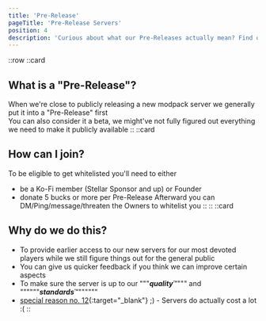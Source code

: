 ```yaml
---
title: 'Pre-Release'
pageTitle: 'Pre-Release Servers'
position: 4
description: 'Curious about what our Pre-Releases actually mean? Find out!'
---
```

::row
::card
## What is a "Pre-Release"?
When we're close to publicly releasing a new modpack server we generally put it into a "Pre-Release" first  
You can also consider it a beta, we might've not fully figured out everything we need to make it publicly available
::
::card
## How can I join?
To be eligible to get whitelisted you'll need to either
- be a Ko-Fi member (Stellar Sponsor and up) or Founder
- donate 5 bucks or more per Pre-Release
Afterward you can DM/Ping/message/threaten the Owners to whitelist you
::
::
::card
## Why do we do this?
- To provide earlier access to our new servers for our most devoted players while we still figure things out for the general public  
- You can give us quicker feedback if you think we can improve certain aspects  
- To make sure the server is up to our """**_quality_**™""" and """"""**_standards_**™""""""
- [special reason no. 12](https://www.youtube.com/watch?v=fJ0McZsUPh0){:target="_blank"} ;) - Servers do actually cost a lot :(
::
